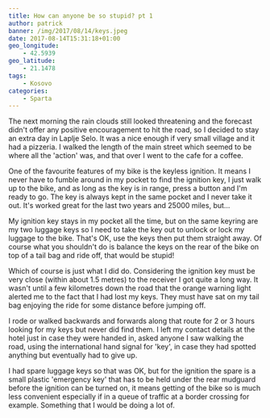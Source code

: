 ```yaml
---
title: How can anyone be so stupid? pt 1
author: patrick
banner: /img/2017/08/14/keys.jpeg
date: 2017-08-14T15:31:18+01:00
geo_longitude:
    - 42.5939
geo_latitude:
    - 21.1478
tags:
    - Kosovo
categories:
    - Sparta
---
```

The next morning the rain clouds still looked threatening and the forecast didn't offer any positive encouragement to hit the road, so I decided to stay an extra day in Laplje Selo. It was a nice enough if very small village and it had a pizzeria. I walked the length of the main street which seemed to be where all the 'action' was, and that over I went to the cafe for a coffee.

<!--more-->

One of the favourite features of my bike is the keyless ignition. It means I never have to fumble around in my pocket to find the ignition key, I just walk up to the bike, and as long as the key is in range, press a button and I'm ready to go. The key is always kept in the same pocket and I never take it out. It's worked great for the last two years and 25000 miles, but...

My ignition key stays in my pocket all the time, but on the same keyring are my two luggage keys so I need to take the key out to unlock or lock my luggage to the bike. That's OK, use the keys then put them straight away. Of course what you shouldn't do is balance the keys on the rear of the bike on top of a tail bag and ride off, that would be stupid!

Which of course is just what I did do. Considering the ignition key must be very close (within about 1.5 metres) to the receiver I got quite a long way. It wasn't until a few kilometres down the road that the orange warning light alerted me to the fact that I had lost my keys. They must have sat on my tail bag enjoying the ride for some distance before jumping off.

I rode or walked backwards and forwards along that route for 2 or 3 hours looking for my keys but never did find them. I left my contact details at the hotel just in case they were handed in, asked anyone I saw walking the road, using the international hand signal for 'key', in case they had spotted anything but eventually had to give up.

I had spare luggage keys so that was OK, but for the ignition the spare is a small plastic 'emergency key' that has to be held under the rear mudguard before the ignition can be turned on, it means getting of the bike so is much less convenient especially if in a queue of traffic at a border crossing for example. Something that I would be doing a lot of.


